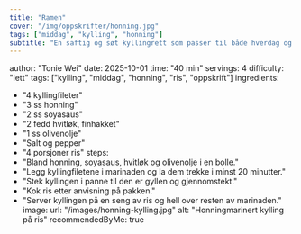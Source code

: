 ```yaml
---
title: "Ramen"
cover: "/img/oppskrifter/honning.jpg"
tags: ["middag", "kylling", "honning"]
subtitle: "En saftig og søt kyllingrett som passer til både hverdag og fest"
---
```


author: "Tonie Wei"
date: 2025-10-01
time: "40 min"
servings: 4
difficulty: "lett"
tags: ["kylling", "middag", "honning", "ris", "oppskrift"]
ingredients:

- "4 kyllingfileter"
- "3 ss honning"
- "2 ss soyasaus"
- "2 fedd hvitløk, finhakket"
- "1 ss olivenolje"
- "Salt og pepper"
- "4 porsjoner ris"
  steps:
- "Bland honning, soyasaus, hvitløk og olivenolje i en bolle."
- "Legg kyllingfiletene i marinaden og la dem trekke i minst 20 minutter."
- "Stek kyllingen i panne til den er gyllen og gjennomstekt."
- "Kok ris etter anvisning på pakken."
- "Server kyllingen på en seng av ris og hell over resten av marinaden."
  image:
  url: "/images/honning-kylling.jpg"
  alt: "Honningmarinert kylling på ris"
  recommendedByMe: true
